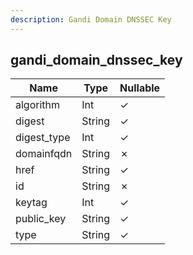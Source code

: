 ```yaml
---
description: Gandi Domain DNSSEC Key
---
```

gandi_domain_dnssec_key
-----------------------

| **Name**    | **Type** | **Nullable** |
| ----------- | -------- | ------------ |
| algorithm   | Int      | &check;      |
| digest      | String   | &check;      |
| digest_type | Int      | &check;      |
| domainfqdn  | String   | &cross;      |
| href        | String   | &check;      |
| id          | String   | &cross;      |
| keytag      | Int      | &check;      |
| public_key  | String   | &check;      |
| type        | String   | &check;      |
